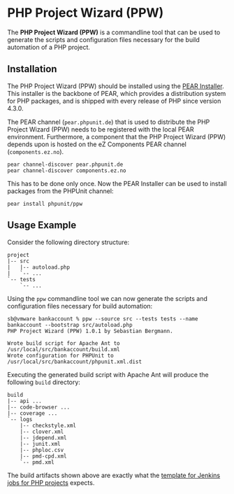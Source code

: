 PHP Project Wizard (PPW)
========================

The **PHP Project Wizard (PPW)** is a commandline tool that can be used to generate the scripts and configuration files necessary for the build automation of a PHP project.

Installation
------------

The PHP Project Wizard (PPW) should be installed using the [PEAR Installer](http://pear.php.net/). This installer is the backbone of PEAR, which provides a distribution system for PHP packages, and is shipped with every release of PHP since version 4.3.0.

The PEAR channel (`pear.phpunit.de`) that is used to distribute the PHP Project Wizard (PPW) needs to be registered with the local PEAR environment. Furthermore, a component that the PHP Project Wizard (PPW) depends upon is hosted on the eZ Components PEAR channel (`components.ez.no`).

    pear channel-discover pear.phpunit.de
    pear channel-discover components.ez.no

This has to be done only once. Now the PEAR Installer can be used to install packages from the PHPUnit channel:

    pear install phpunit/ppw

Usage Example
-------------

Consider the following directory structure:

    project
    |-- src
    |   |-- autoload.php
    |   `-- ...
    `-- tests
        `-- ...

Using the `ppw` commandline tool we can now generate the scripts and configuration files necessary for build automation:

    sb@vmware bankaccount % ppw --source src --tests tests --name bankaccount --bootstrap src/autoload.php
    PHP Project Wizard (PPW) 1.0.1 by Sebastian Bergmann.

    Wrote build script for Apache Ant to /usr/local/src/bankaccount/build.xml
    Wrote configuration for PHPUnit to /usr/local/src/bankaccount/phpunit.xml.dist

Executing the generated build script with Apache Ant will produce the following `build` directory:

    build
    |-- api ...
    |-- code-browser ...
    |-- coverage ...
    `-- logs
        |-- checkstyle.xml
        |-- clover.xml
        |-- jdepend.xml
        |-- junit.xml
        |-- phploc.csv
        |-- pmd-cpd.xml
        `-- pmd.xml

The build artifacts shown above are exactly what the [template for Jenkins jobs for PHP projects](http://jenkins-php.org/) expects.
